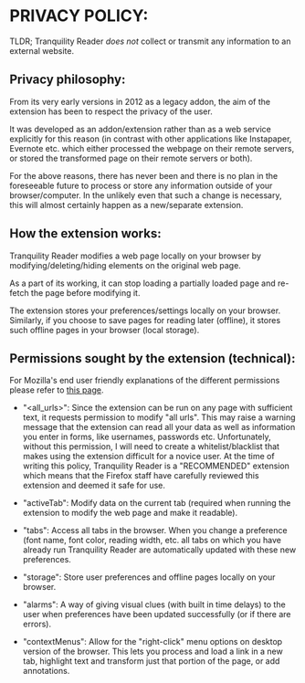 # PRIVACY POLICY:

TLDR; Tranquility Reader *does not* collect or transmit any information to an external website.  

## Privacy philosophy:

From its very early versions in 2012 as a legacy addon, the aim of the extension has been to respect the privacy of the user.  

It was developed as an addon/extension rather than as a web service explicitly for this reason (in contrast with other applications like Instapaper, Evernote etc. which either processed the webpage on their remote servers, or stored the transformed page on their remote servers or both).

For the above reasons, there has never been and there is no plan in the foreseeable future to process or store any information outside of your browser/computer.  In the unlikely even that such a change is necessary, this will almost certainly happen as a new/separate extension.

## How the extension works:

Tranquility Reader modifies a web page locally on your browser by modifying/deleting/hiding elements on the original web page.

As a part of its working, it can stop loading a partially loaded page and re-fetch the page before modifying it.

The extension stores your preferences/settings locally on your browser.  Similarly, if you choose to save pages for reading later (offline), it stores such offline pages in your browser (local storage).

## Permissions sought by the extension (technical):

For Mozilla's end user friendly explanations of the different permissions please refer to [this page](https://support.mozilla.org/en-US/kb/permission-request-messages-firefox-extensions?as=u&utm_source=inproduct).

* "<all_urls>":  Since the extension can be run on any page with sufficient text, it requests permission to modify "all urls".  This may raise a warning message that the extension can read all your data as well as information you enter in forms, like usernames, passwords etc.  Unfortunately, without this permission, I will need to create a whitelist/blacklist that makes using the extension difficult for a novice user.  At the time of writing this policy, Tranquility Reader is a "RECOMMENDED" extension which means that the Firefox staff have carefully reviewed this extension and deemed it safe for use.

* "activeTab": Modify data on the current tab (required when running the extension to modify the web page and make it readable).

* "tabs":  Access all tabs in the browser.  When you change a preference (font name, font color, reading width, etc. all tabs on which you have already run Tranquility Reader are automatically updated with these new preferences.

* "storage": Store user preferences and offline pages locally on your browser.

* "alarms": A way of giving visual clues (with built in time delays) to the user when preferences have been updated successfully (or if there are errors).

* "contextMenus": Allow for the "right-click" menu options on desktop version of the browser.  This lets you process and load a link in a new tab, highlight text and transform just that portion of the page, or add annotations.
